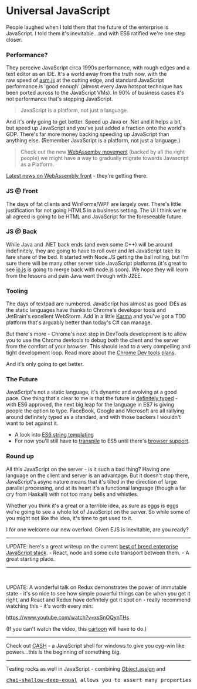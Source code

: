 # Universal JavaScript

People laughed when I told them that the future of the enterprise is JavaScript. I told them it's inevitable...and with ES6 ratified we're one step closer.


<h3>Performance?</h3>

They perceive JavaScript circa 1990s performance, with rough edges and a text editor as an IDE. It's a world away from the truth now, with the raw speed of <a title="asm.js - high performance javascript" href="http://asmjs.org/" target="_blank">asm.js</a> at the cutting edge, and standard JavaScript performance is 'good enough' (almost every Java hotspot technique has been ported across to the JavaScript VMs). In 90% of business cases it's not performance that's stopping JavaScript.

<blockquote>JavaScript is a platform, not just a language.</blockquote>

And it's only going to get better. Speed up Java or .Net and it helps a bit, but speed up JavaScript and you've just added a fraction onto the world's GDP. There's far more money backing speeding up JavaScript than anything else. (Remember JavaScript is a platform, not just a language.)

<blockquote>Check out the new <a href="https://brendaneich.com/2015/06/from-asm-js-to-webassembly/" target="_blank">WebAssemby movement</a> (backed by all the right people) we might have a way to gradually migrate towards Javascript as a Platform.</blockquote>

<a href="https://hacks.mozilla.org/2015/12/compiling-to-webassembly-its-happening/">Latest news on WebAssembly front</a> - they're getting there.

<h3>JS @ Front</h3>

The days of fat clients and WinForms/WPF are largely over. There's little justification for not going HTML5 in a business setting. The UI I think we're all agreed is going to be HTML and JavaScript for the foreseeable future.

<h3>JS @ Back</h3>

While Java and .NET back ends (and even some C++) will be around indefinitely, they are going to have to roll over and let JavaScript take its fare share of the bed. It started with Node.JS getting the ball rolling, but I'm sure there will be many other server side JavaScript platforms (it's great to see <a href="https://iojs.org/en/index.html" target="_blank">io.js</a> is going to merge back with node.js soon). We hope they will learn from the lessons and pain Java went through with J2EE.

<h3>Tooling</h3>

The days of textpad are numbered. JavaScript has almost as good IDEs as the static languages have thanks to Chrome's developer tools and JetBrain's excellent WebStorm. Add in a little <a title="Karma test runner" href="http://karma-runner.github.io/0.8/config/coverage.html" target="_blank">Karma</a> and you've got a TDD platform that's arguably better than today's C# can manage.

But there's more - Chrome's next step in DevTools development is to allow you to use the Chrome devtools to debug <em>both</em> the client and the server from the comfort of your browser. This should lead to a very compelling and tight development loop. Read more about the <a href="https://developers.google.com/web/updates/2016/06/devtools-digest">Chrome Dev tools plans</a>.

And it's only going to get better.

<h3>The Future</h3>

JavaScript's not a static language, it's dynamic and evolving at a good pace. One thing that's clear to me is that the future is <a title="Strong typing in a dynamic world" href="http://definitelytyped.org/" target="_blank">definitely typed</a> - with ES6 approved, the next big leap for the language in ES7 is giving people the option to type. FaceBook, Google and Microsoft are all rallying around definitely typed as a standard, and with those backers I wouldn't want to bet against it.

<ul>
    <li>A look into <a href="https://hacks.mozilla.org/2015/05/es6-in-depth-template-strings-2/" target="_blank">ES6 string templating</a></li>
    <li>For now you'll still have to <a href="https://babeljs.io/" target="_blank">transpile</a> to ES5 until there's <a href="https://kangax.github.io/compat-table/es6/" target="_blank">browser support</a>.</li>
</ul>

<h3>Round up</h3>

All this JavaScript on the server - is it such a bad thing? Having one language on the client and server is an advantage. But it doesn't stop there, JavaScript's async nature means that it's tilted in the direction of large parallel processing, and at its heart it's a functional language (though a far cry from Haskall) with not too many bells and whistles.

Whether you think it's a great or a terrible idea, as sure as eggs is eggs we're going to see a whole lot of JavaScript on the server. So while some of you might not like the idea, it's time to get used to it.

I for one welcome our new overlord. Given EJS is inevitable, are you ready?

<hr />

UPDATE: here's a great writeup on the current <a href="http://engineering.widen.com/blog/future-of-the-web-react-falcor/">best of breed enterprise JavaScript stack</a>. - React, node and some cute transport between them. - A great starting place.

<hr />

&nbsp;

UPDATE: A wonderful talk on Redux demonstrates the power of immutable state - it's so nice to see how simple powerful things can be when you get it right, and React and Redux have definitely got it spot on - really recommend watching this - it's worth every min:

https://www.youtube.com/watch?v=xsSnOQynTHs

(If you can't watch the video, this <a href="https://code-cartoons.com/a-cartoon-intro-to-redux-3afb775501a6">cartoon</a> will have to do.)

<hr />

Check out <a href="https://github.com/dthree/cash">CASH</a> - a JavaScript shell for windows to give you cyg-win like powers...this is the beginning of something big.

<hr />

Testing rocks as well in JavaScript - combining <a href="https://developer.mozilla.org/en/docs/Web/JavaScript/Reference/Global_Objects/Object/assign">Object.assign</a> and

<pre><a href="https://github.com/michelsalib/chai-shallow-deep-equal">chai-shallow-deep-equal</a> allows you to assert many properties of an object at once in an elegant manner by just specifying the JSON you'd expect to be there. (How I wish we had this in c#!)</pre>
